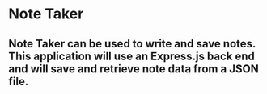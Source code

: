# Note Taker
##  Note Taker can be used to write and save notes. This application will use an Express.js back end and will save and retrieve note data from a JSON file.